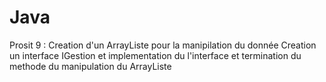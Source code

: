 # Java


Prosit 9 : Creation d'un ArrayListe pour la manipilation du donnée Creation un interface IGestion et implementation du l'interface et termination du methode du manipulation du ArrayListe

